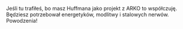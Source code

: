 Jeśli tu trafiłeś, bo masz Huffmana jako projekt z ARKO to współczuję. Będziesz potrzebował energetyków, modlitwy i stalowych nerwów. Powodzenia!
